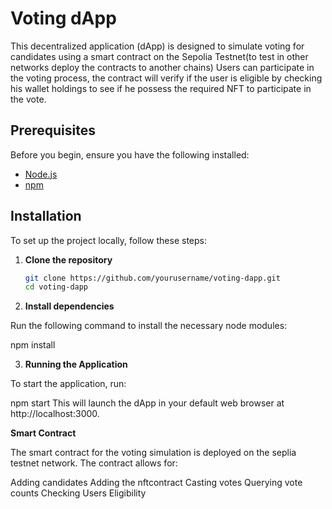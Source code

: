 # Voting dApp

This decentralized application (dApp) is designed to simulate voting for candidates using a smart contract on the Sepolia Testnet(to test in other networks deploy the contracts to another chains) Users can participate in the voting process, the contract will verify if the user is eligible by checking his wallet holdings to see if he possess the required NFT to participate in the vote.
## Prerequisites

Before you begin, ensure you have the following installed:
- [Node.js](https://nodejs.org/) 
- [npm](https://www.npmjs.com/) 

## Installation

To set up the project locally, follow these steps:

1. **Clone the repository**

   ```bash
   git clone https://github.com/yourusername/voting-dapp.git
   cd voting-dapp
   
2. **Install dependencies** 

Run the following command to install the necessary node modules:

npm install


3. **Running the Application**

To start the application, run:

npm start
This will launch the dApp in your default web browser at http://localhost:3000.

**Smart Contract**

The smart contract for the voting simulation is deployed on the seplia testnet network. The contract allows for:

Adding candidates
Adding the nftcontract
Casting votes
Querying vote counts
Checking Users Eligibility

